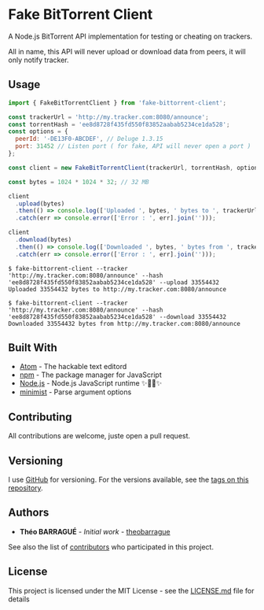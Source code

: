 # Fake BitTorrent Client

A Node.js BitTorrent API implementation for testing or cheating on trackers.

All in name, this API will never upload or download data from peers, it will only notify tracker.

## Usage

```js
import { FakeBitTorrentClient } from 'fake-bittorrent-client';

const trackerUrl = 'http://my.tracker.com:8080/announce';
const torrentHash = 'ee8d8728f435fd550f83852aabab5234ce1da528';
const options = {
  peerId: '-DE13F0-ABCDEF', // Deluge 1.3.15
  port: 31452 // Listen port ( for fake, API will never open a port )
};

const client = new FakeBitTorrentClient(trackerUrl, torrentHash, options);

const bytes = 1024 * 1024 * 32; // 32 MB

client
  .upload(bytes)
  .then(() => console.log(['Uploaded ', bytes, ' bytes to ', trackerUrl].join('')))
  .catch(err => console.error(['Error : ', err].join('')));

client
  .download(bytes)
  .then(() => console.log(['Downloaded ', bytes, ' bytes from ', trackerUrl].join('')))
  .catch(err => console.error(['Error : ', err].join('')));
```

```
$ fake-bittorrent-client --tracker 'http://my.tracker.com:8080/announce' --hash 'ee8d8728f435fd550f83852aabab5234ce1da528' --upload 33554432
Uploaded 33554432 bytes to http://my.tracker.com:8080/announce
```

```
$ fake-bittorrent-client --tracker 'http://my.tracker.com:8080/announce' --hash 'ee8d8728f435fd550f83852aabab5234ce1da528' --download 33554432
Downloaded 33554432 bytes from http://my.tracker.com:8080/announce
```

## Built With

* [Atom](https://github.com/atom/atom) - The hackable text editord
* [npm](https://github.com/npm/cli) - The package manager for JavaScript
* [Node.js](https://github.com/nodejs/node) - Node.js JavaScript runtime ✨🐢🚀✨
* [minimist](https://www.npmjs.com/package/minimist) - Parse argument options

## Contributing

All contributions are welcome, juste open a pull request.

## Versioning

I use [GitHub](https://github.com/) for versioning. For the versions available, see the [tags on this repository](https://github.com/theobarrague/fake-bittorrent-client/tags).

## Authors

* **Théo BARRAGUÉ** - *Initial work* - [theobarrague](https://gist.github.com/theobarrague)

See also the list of [contributors](https://github.com/theobarrague/fake-bittorrent-client/graphs/contributors) who participated in this project.

## License

This project is licensed under the MIT License - see the [LICENSE.md](LICENSE.md) file for details
